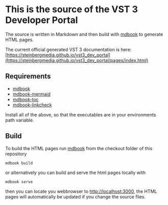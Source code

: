 # This is the source of the VST 3 Developer Portal

The source is written in Markdown and then build with [mdbook](https://github.com/rust-lang/mdBook) to generate HTML pages.

The current official generated VST 3 documentation is here: [https://steinbergmedia.github.io/vst3_dev_portal](https://steinbergmedia.github.io/vst3_dev_portal/pages/index.html)

## Requirements

- [mdbook](https://github.com/rust-lang/mdBook)
- [mdbook-mermaid](https://github.com/badboy/mdbook-mermaid)
- [mdbook-toc](https://github.com/badboy/mdbook-toc)
- [mdbook-linkcheck](https://github.com/Michael-F-Bryan/mdbook-linkcheck)

Install all of the above, so that the executables are in your environments path variable.

## Build

To build the HTML pages run [mdbook](https://github.com/rust-lang/mdBook) from the checkout folder of this repository

``` text
mdbook build
```

or alternatively you can build and serve the html pages locally with

``` text
mdbook serve
```

then you can locate you webbrowser to [http://localhost:3000](http://localhost:3000), the HTML pages will automatically be updated if you change the source files.
